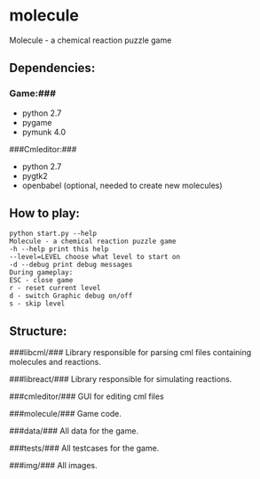 molecule
========

Molecule - a chemical reaction puzzle game

Dependencies:
-------
### Game:###
* python 2.7
* pygame
* pymunk 4.0

###Cmleditor:###
* python 2.7
* pygtk2
* openbabel (optional, needed to create new molecules)

How to play:
---------
    python start.py --help 
    Molecule - a chemical reaction puzzle game
    -h --help print this help
    --level=LEVEL choose what level to start on
    -d --debug print debug messages
    During gameplay:
    ESC - close game
    r - reset current level
    d - switch Graphic debug on/off
    s - skip level

Structure:
-------
###libcml/###
Library responsible for parsing cml files containing molecules and reactions.

###libreact/###
Library responsible for simulating reactions.

###cmleditor/###
GUI for editing cml files

###molecule/###
Game code.

###data/###
All data for the game.

###tests/###
All testcases for the game.

###img/###
All images.
